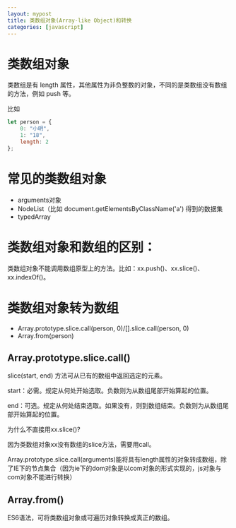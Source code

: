 ```yaml
---
layout: mypost
title: 类数组对象(Array-like Object)和转换
categories: [javascript]
---
```


# 类数组对象

类数组是有 length 属性，其他属性为非负整数的对象，不同的是类数组没有数组的方法，例如 push 等。

比如
```js
let person = {
    0: "小明",
    1: "18",
    length: 2
};
```


# 常见的类数组对象

- arguments对象
- NodeList（比如 document.getElementsByClassName('a') 得到的数据集
- typedArray


# 类数组对象和数组的区别：

类数组对象不能调用数组原型上的方法。比如：xx.push()、xx.slice()、xx.indexOf()。


# 类数组对象转为数组

- Array.prototype.slice.call(person, 0)/[].slice.call(person, 0)
- Array.from(person)

## Array.prototype.slice.call()

slice(start, end) 方法可从已有的数组中返回选定的元素。

start：必需。规定从何处开始选取。负数则为从数组尾部开始算起的位置。

end：可选。规定从何处结束选取。如果没有，则到数组结束。负数则为从数组尾部开始算起的位置。

为什么不直接用xx.slice()?

因为类数组对象xx没有数组的slice方法，需要用call。

Array.prototype.slice.call(arguments)能将具有length属性的对象转成数组，除了IE下的节点集合（因为ie下的dom对象是以com对象的形式实现的，js对象与com对象不能进行转换）

## Array.from()

ES6语法，可将类数组对象或可遍历对象转换成真正的数组。


